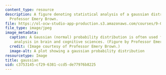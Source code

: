```yaml
---
content_type: resource
description: A figure denoting statistical analysis of a gaussian distribution by
  Professor Emery Brown.
file: https://ol-ocw-studio-app-production.s3.amazonaws.com/courses/9-07-statistics-for-brain-and-cognitive-science-fall-2016/c3753145cf296381ccd5de77976b8225_9-07f16.jpeg
file_type: image/jpeg
image_metadata:
  caption: A Gaussian (normal) probability distribution is often used for statistical
    analysis in brain and cognitive sciences. (Figure by Professor Emery Brown)
  credit: (Image courtesy of Professor Emery Brown.)
  image-alt: A plot showing a gaussian probability distribution
resourcetype: Image
title: gaussian
uid: c3753145-cf29-6381-ccd5-de77976b8225
---
```

